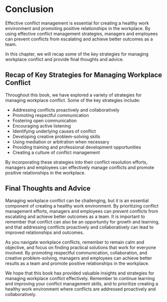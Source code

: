# Conclusion

Effective conflict management is essential for creating a healthy work environment and promoting positive relationships in the workplace. By using effective conflict management strategies, managers and employees can prevent conflicts from escalating and achieve better outcomes as a team.

In this chapter, we will recap some of the key strategies for managing workplace conflict and provide final thoughts and advice.

Recap of Key Strategies for Managing Workplace Conflict
-------------------------------------------------------

Throughout this book, we have explored a variety of strategies for managing workplace conflict. Some of the key strategies include:

* Addressing conflicts proactively and collaboratively
* Promoting respectful communication
* Fostering open communication
* Encouraging active listening
* Identifying underlying causes of conflict
* Developing creative problem-solving skills
* Using mediation or arbitration when necessary
* Providing training and professional development opportunities
* Creating a culture of conflict management

By incorporating these strategies into their conflict resolution efforts, managers and employees can effectively manage conflicts and promote positive relationships in the workplace.

Final Thoughts and Advice
-------------------------

Managing workplace conflict can be challenging, but it is an essential component of creating a healthy work environment. By prioritizing conflict management efforts, managers and employees can prevent conflicts from escalating and achieve better outcomes as a team. It is important to remember that conflict can also be an opportunity for growth and learning, and that addressing conflicts proactively and collaboratively can lead to improved relationships and outcomes.

As you navigate workplace conflicts, remember to remain calm and objective, and focus on finding practical solutions that work for everyone involved. By promoting respectful communication, collaboration, and creative problem-solving, managers and employees can achieve better results as a team and promote positive relationships in the workplace.

We hope that this book has provided valuable insights and strategies for managing workplace conflict effectively. Remember to continue learning and improving your conflict management skills, and to prioritize creating a healthy work environment where conflicts are addressed proactively and collaboratively.